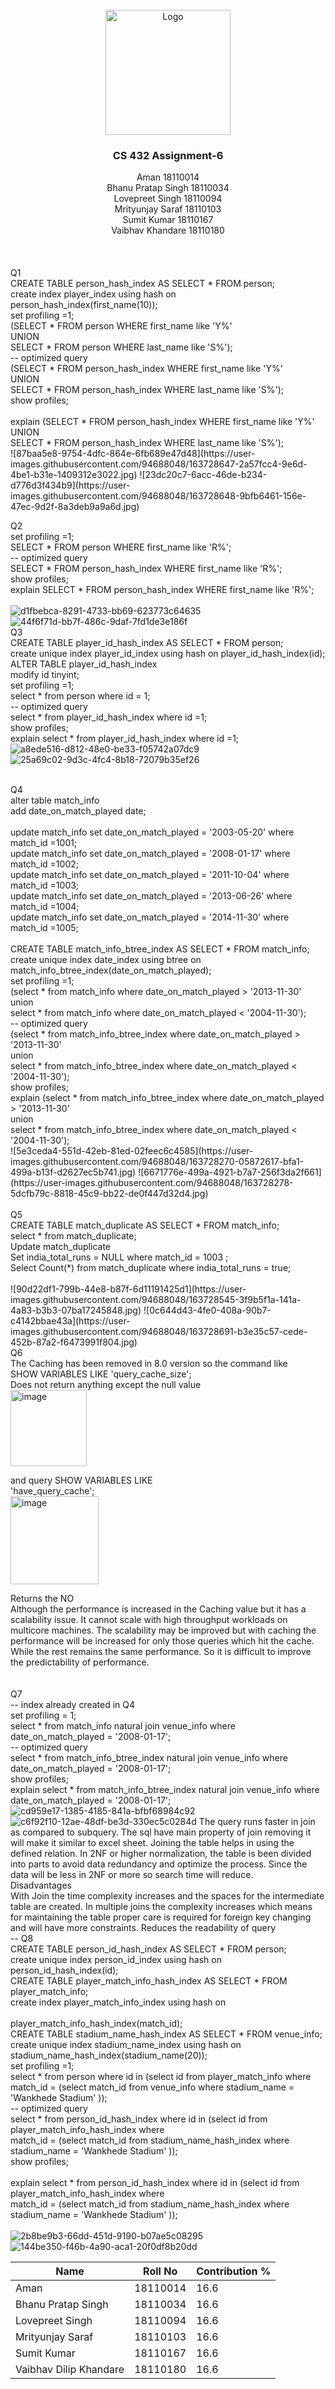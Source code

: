 <!-- PROJECT LOGO -->
<br />
<div align="center">
  <a href="https://github.com/othneildrew/Best-README-Template">
    <img src="https://upload.wikimedia.org/wikipedia/en/thumb/a/a2/IIT_Gandhinagar_Logo.svg/220px-IIT_Gandhinagar_Logo.svg.png" alt="Logo" width="200" height="200">
  </a>

  <h3 align="center">CS 432 Assignment-6</h3>
<div style="list-style: none;">
    <div>Aman 18110014</div>
    <div>Bhanu Pratap Singh 18110034</div>
    <div>Lovepreet Singh 18110094</div>
    <div>Mrityunjay Saraf 18110103</div>
    <div>Sumit Kumar 18110167</div>
    <div>Vaibhav Khandare 18110180</div>
  </div></div>
  <br/>

<br/>
<br/>
Q1 
<br/>
CREATE TABLE person_hash_index AS SELECT * FROM person; <br/>
create index player_index using hash on person_hash_index(first_name(10)); <br/>
set profiling =1;  <br/>
(SELECT * FROM person WHERE first_name like 'Y%' <br/>
UNION <br/>
SELECT * FROM person WHERE last_name like 'S%'); <br/>
-- optimized query <br/>
(SELECT * FROM person_hash_index WHERE first_name like 'Y%' <br/>
UNION <br/>
SELECT * FROM person_hash_index WHERE last_name like 'S%'); <br/>
show profiles; <br/>
 <br/>
explain (SELECT * FROM person_hash_index WHERE first_name like 'Y%' <br/>
UNION <br/>
SELECT * FROM person_hash_index WHERE last_name like 'S%');
 <br/>
 ![87baa5e8-9754-4dfc-864e-6fb689e47d48](https://user-images.githubusercontent.com/94688048/163728647-2a57fcc4-9e6d-4be1-b31e-1409312e3022.jpg)
![23dc20c7-6acc-46de-b234-d776d3f434b9](https://user-images.githubusercontent.com/94688048/163728648-9bfb6461-156e-47ec-9d2f-8a3deb9a9a6d.jpg)
 <br/>
 
Q2 <br/>
set profiling =1;  <br/>
SELECT * FROM person WHERE first_name like 'R%'; <br/>
-- optimized query <br/>
SELECT * FROM person_hash_index WHERE first_name like 'R%'; <br/>
show profiles; <br/>
explain SELECT * FROM person_hash_index WHERE first_name like 'R%'; <br/>
 <br/>![d1fbebca-8291-4733-bb69-623773c64635](https://user-images.githubusercontent.com/94688048/163728661-f4fe20bd-8987-4b80-9e95-035fc28ef3ea.jpg)
![44f6f71d-bb7f-486c-9daf-7fd1de3e186f](https://user-images.githubusercontent.com/94688048/163728667-d45cdfd7-a2db-4c11-84c9-18f2246b0c95.jpg)
<br/>
Q3 <br/>
CREATE TABLE player_id_hash_index AS SELECT * FROM person; <br/>
create unique index player_id_index using hash on player_id_hash_index(id); <br/>
ALTER TABLE player_id_hash_index <br/>
modify id tinyint; <br/>
set profiling =1; <br/>
select * from person where id = 1; <br/>
-- optimized query <br/>
select * from player_id_hash_index where id =1; <br/>
show profiles; <br/>
explain select * from player_id_hash_index where id =1; <br/> 
 ![a8ede516-d812-48e0-be33-f05742a07dc9](https://user-images.githubusercontent.com/94688048/163728677-f7b1aa89-4aa0-4122-b088-e6844d0ee650.jpg)
![25a69c02-9d3c-4fc4-8b18-72079b35ef26](https://user-images.githubusercontent.com/94688048/163728682-b3cccfcf-c689-4db7-95e0-f811bbeffa4f.jpg)

 <br/>
Q4 <br/>
alter table match_info <br/>
add date_on_match_played date; <br/>
 <br/>
update match_info set date_on_match_played = '2003-05-20' where match_id =1001; <br/>
update match_info set date_on_match_played = '2008-01-17' where match_id =1002; <br/>
update match_info set date_on_match_played = '2011-10-04' where match_id =1003; <br/>
update match_info set date_on_match_played = '2013-06-26' where match_id =1004; <br/>
update match_info set date_on_match_played = '2014-11-30' where match_id =1005; <br/>
 <br/>
CREATE TABLE match_info_btree_index AS SELECT * FROM match_info; <br/>
create unique index date_index using btree on  <br/>match_info_btree_index(date_on_match_played); <br/>
set profiling =1; <br/>
(select * from match_info where date_on_match_played > '2013-11-30'  <br/>
union  <br/>
select * from match_info where date_on_match_played < '2004-11-30'); <br/>
-- optimized query <br/>
(select * from match_info_btree_index where date_on_match_played > '2013-11-30' <br/>
union <br/>
select * from match_info_btree_index where date_on_match_played < '2004-11-30'); <br/>
show profiles; <br/>
explain (select * from match_info_btree_index where date_on_match_played > '2013-11-30' <br/>
union <br/>
select * from match_info_btree_index where date_on_match_played < '2004-11-30'); <br/>
![5e3ceda4-551d-42eb-81ed-02feec6c4585](https://user-images.githubusercontent.com/94688048/163728270-05872617-bfa1-499a-b13f-d2627ec5b741.jpg)
![6671776e-499a-4921-b7a7-256f3da2f661](https://user-images.githubusercontent.com/94688048/163728278-5dcfb79c-8818-45c9-bb22-de0f447d32d4.jpg)
 <br/>
<br/>
Q5 <br/>
CREATE TABLE match_duplicate AS SELECT * FROM match_info; <br/>
select * from match_duplicate; <br/>
Update match_duplicate <br/>
Set india_total_runs = NULL where match_id = 1003 ; <br/>
Select Count(*) from match_duplicate where india_total_runs = true; <br/>
 <br/>![90d22df1-799b-44e8-b87f-6d11191425d1](https://user-images.githubusercontent.com/94688048/163728545-3f9b5f1a-141a-4a83-b3b3-07ba17245848.jpg) 
![0c644d43-4fe0-408a-90b7-c4142bbae43a](https://user-images.githubusercontent.com/94688048/163728691-b3e35c57-cede-452b-87a2-f6473991f804.jpg)

 <br/>
 Q6 <br/>
The Caching has been removed in 8.0 version so the command like  <br/>
SHOW VARIABLES LIKE 'query_cache_size'; <br/>
Does not return anything except the null value<br/>
<img width="122" alt="image" src="https://user-images.githubusercontent.com/94688048/163728845-5ac7bf25-8fd9-47f2-9cd0-1577a36e1270.png">

and query SHOW VARIABLES LIKE  <br/>'have_query_cache';  <br/><img width="141" alt="image" src="https://user-images.githubusercontent.com/94688048/163728867-5d7d70e5-bdbf-4ef1-ac41-e1ae3eeb4157.png">

Returns the NO <br/>
Although the performance is increased in the Caching value but it has a scalability issue. It cannot scale with high throughput workloads on multicore machines. The scalability may be improved but with caching the performance will be increased for only those queries which hit the cache. While the rest remains the same performance. So it is difficult to improve the predictability of performance. <br/>
 <br/>
 <br/>
 Q7 <br/>
-- index already created in Q4 <br/>
set profiling = 1; <br/>
select * from match_info natural join venue_info where date_on_match_played = '2008-01-17'; <br/>
-- optimized query <br/>
select * from match_info_btree_index natural join venue_info where date_on_match_played = '2008-01-17'; <br/>
show profiles; <br/>
explain select * from match_info_btree_index natural join venue_info where  <br/>date_on_match_played = '2008-01-17';
 <br/>
 ![cd959e17-1385-4185-841a-bfbf68984c92](https://user-images.githubusercontent.com/94688048/163728557-b0d148cf-4e4f-4afb-8d08-e80cd91a6b55.jpg)
![c6f92f10-12ae-48df-be3d-330ec5c0284d](https://user-images.githubusercontent.com/94688048/163728564-87a10c64-dfc3-4f89-9ab4-3b108a0d7c24.jpg)
The query runs faster in join as compared to subquery. The sql have main property of join  removing it will make it similar to excel sheet. Joining the table helps in using the defined relation. In 2NF or higher normalization, the table is been divided into parts to avoid data redundancy and optimize the process. Since the data will be less in 2NF or more so search time will reduce. <br/>
Disadvantages <br/>
With Join the time complexity increases and the spaces for the intermediate table are created. In multiple joins the complexity increases which means for maintaining the table proper care is required for foreign key changing and will have more constraints. Reduces the readability of query <br/>
-- Q8 
<br/> 
CREATE TABLE person_id_hash_index AS SELECT * FROM person; <br/>
create unique index person_id_index using hash on person_id_hash_index(id); <br/>
CREATE TABLE player_match_info_hash_index AS SELECT * FROM player_match_info; <br/>
create index player_match_info_index using hash on <br/>  <br/>player_match_info_hash_index(match_id); <br/>
CREATE TABLE stadium_name_hash_index AS SELECT * FROM venue_info; <br/>
create unique index stadium_name_index using hash on <br/> stadium_name_hash_index(stadium_name(20)); <br/>
set profiling =1; <br/>
select * from person where id in  (select id from player_match_info where <br/>
match_id = (select match_id from venue_info where stadium_name = 'Wankhede Stadium' )); <br/>
-- optimized query <br/>
select * from person_id_hash_index where id in  (select id from <br/> player_match_info_hash_index where <br/>
match_id = (select match_id from stadium_name_hash_index where stadium_name = 'Wankhede Stadium' )); <br/>
show profiles; <br/>
 <br/>
explain select * from person_id_hash_index where id in  (select id from <br/> player_match_info_hash_index where <br/>
match_id = (select match_id from stadium_name_hash_index where stadium_name = 'Wankhede Stadium' )); <br/>
 <br/>![2b8be9b3-66dd-451d-9190-b07ae5c08295](https://user-images.githubusercontent.com/94688048/163728585-f5243b17-1d18-460e-9f52-0659a0b19f54.jpg)
 ![144be350-f46b-4a90-aca1-20f0df8b20dd](https://user-images.githubusercontent.com/94688048/163728590-ac384738-cd4d-41e1-9ac3-3e0ad501ef47.jpg)
 
 <table>
	<thead>
	<tr>
		<th>Name</th>
		<th>Roll No</th>
		<th>Contribution %</th>
	</tr>
	</thead>
	<tbody>
	<tr>
		<td>Aman</td>
		<td>18110014</td>
		<td>16.6</td>
	</tr>
	<tr>
		<td>Bhanu Pratap Singh</td>
		<td>18110034</td>
		<td>16.6</td>
	</tr>
   <tr>
		<td>Lovepreet Singh</td>
		<td>18110094</td>
		<td>16.6</td>
	</tr>
    <tr>
		<td>Mrityunjay Saraf</td>
		<td>18110103</td>
		<td>16.6</td>
	</tr>
    <tr>
		<td>Sumit Kumar</td>
		<td>18110167</td>
		<td>16.6</td>
	</tr>
    <tr>
		<td>Vaibhav Dilip Khandare</td>
		<td>18110180</td>
		<td>16.6</td>
	</tr>
	</tbody>
</table>
